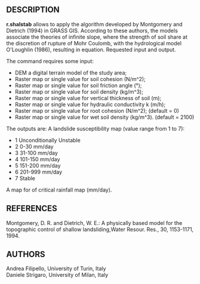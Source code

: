 ## DESCRIPTION

**r.shalstab** allows to apply the algorithm developed by Montgomery and
Dietrich (1994) in GRASS GIS. According to these authors, the models
associate the theories of infinite slope, where the strength of soil
share at the discretion of rupture of Mohr Coulomb, with the
hydrological model O'Loughlin (1986), resulting in equation. Requested
input and output.

The command requires some input:

  - DEM a digital terrain model of the study area;
  - Raster map or single value for soil cohesion (N/m^2);
  - Raster map or single value for soil friction angle (°);
  - Raster map or single value for soil density (kg/m^3);
  - Raster map or single value for vertical thickness of soil (m);
  - Raster map or single value for hydraulic conductivity k (m/h);
  - Raster map or single value for root cohesion (N/m^2); (default = 0)
  - Raster map or single value for wet soil density (kg/m^3). (default =
    2100)

The outputs are: A landslide susceptibility map (value range from 1 to
7):

  - 1 Unconditionally Unstable
  - 2 0-30 mm/day
  - 3 31-100 mm/day
  - 4 101-150 mm/day
  - 5 151-200 mm/day
  - 6 201-999 mm/day
  - 7 Stable

A map for of critical rainfall map (mm/day).

## REFERENCES

Montgomery, D. R. and Dietrich, W. E.: A physically based model for the
topographic control of shallow landsliding,Water Resour. Res., 30,
1153-1171, 1994.

## AUTHORS

Andrea Filipello, University of Turin, Italy  
Daniele Strigaro, University of Milan, Italy
